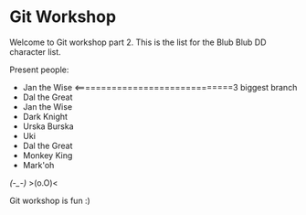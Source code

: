 # Git Workshop

Welcome to Git workshop part 2. This is the list for the Blub Blub DD character list.

Present people:
- Jan the Wise <==============================3 biggest branch
- Dal the Great
- Jan the Wise
- Dark Knight
- Urska Burska
- Uki
- Dal the Great
- Monkey King
- Mark'oh

*(-_-)*     >(o.O)<

Git workshop is fun :)
